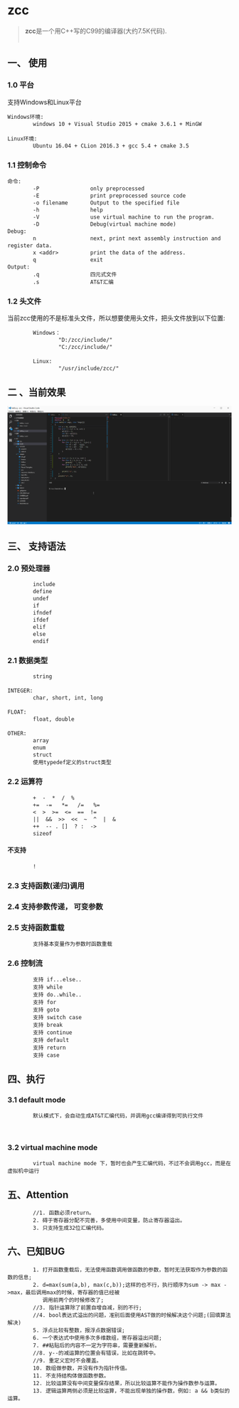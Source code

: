 # zcc
> **zcc**是一个用C++写的C99的编译器(大约7.5K代码).
<br><br>

## 一、 使用
### 1.0 平台
支持Windows和Linux平台
```
Windows环境:
        windows 10 + Visual Studio 2015 + cmake 3.6.1 + MinGW
        
Linux环境:
        Ubuntu 16.04 + CLion 2016.3 + gcc 5.4 + cmake 3.5
```

### 1.1 控制命令
```
命令:
        -P                only preprocessed
        -E                print preprocessed source code
        -o filename       Output to the specified file
        -h                help
        -V                use virtual machine to run the program.
        -D                Debug(virtual machine mode)
Debug:
        n                 next, print next assembly instruction and register data.
        x <addr>          print the data of the address.
        q                 exit
Output:
        .q                四元式文件
        .s                AT&T汇编
```
### 1.2 头文件
当前zcc使用的不是标准头文件，所以想要使用头文件，把头文件放到以下位置:
```
        Windows：
                "D:/zcc/include/"
                "C:/zcc/include/"

        Linux:
                "/usr/include/zcc/"
```

## 二 、当前效果
![效果](https://github.com/ffiirree/zcc/blob/master/simple/dis.gif)

## 三、 支持语法
### 2.0 预处理器
```
        include 
        define
        undef
        if
        ifndef
        ifdef
        elif
        else
        endif
```

### 2.1 数据类型
```
        string

INTEGER:
        char, short, int, long 

FLOAT:
        float, double

OTHER:
        array
        enum
        struct
        使用typedef定义的struct类型
```
### 2.2 运算符
```
        +  -  *  /  %
        +=  -=   *=   /=   %=
        <  >  >=  <=  ==  !=
        ||  &&  >>  <<  ~  ^  |  & 
        ++  -- . []  ? :  ->
        sizeof
```

#### 不支持
```
        !
```
### 2.3 支持函数(递归)调用

### 2.4 支持参数传递， 可变参数

### 2.5 支持函数重载
```
        支持基本变量作为参数时函数重载
```

### 2.6 控制流
```
        支持 if...else..
        支持 while
        支持 do..while..
        支持 for
        支持 goto
        支持 switch case
        支持 break
        支持 continue
        支持 default
        支持 return
        支持 case
```

## 四、执行
### 3.1  default mode
```
        默认模式下，会自动生成AT&T汇编代码，并调用gcc编译得到可执行文件
```
<br>

### 3.2  virtual machine mode
```
        virtual machine mode 下，暂时也会产生汇编代码，不过不会调用gcc，而是在虚拟机中运行
```
## 五、Attention
```
        //1. 函数必须return。
        2. 碍于寄存器分配不完善，多使用中间变量，防止寄存器溢出。
        3. 只支持生成32位汇编代码。
```

## 六、已知BUG
```
        1. 打开函数重载后，无法使用函数调用做函数的参数，暂时无法获取作为参数的函数的信息;
        2. d=max(sum(a,b), max(c,b));这样的也不行，执行顺序为sum -> max ->max，最后调用max的时候，寄存器的值已经被
           调用前两个的时候修改了;
        //3. 指针运算除了前置自增自减，别的不行;
        //4. bool表达式溢出的问题，准别后面使用AST做的时候解决这个问题;(回填算法解决)
        5. 浮点比较有整数，报浮点数据错误;
        6. 一个表达式中使用多次多维数组，寄存器溢出问题;
        7. ##粘贴后的内容不一定为字符串，需要重新解析。
        //8. y--的减运算的位置会有错误，比如在跳转中。
        //9. 重定义宏时不会覆盖。
        10. 数组做参数，并没有作为指针传值。
        11. 不支持结构体做函数参数。
        12. 比较运算没有中间变量保存结果，所以比较运算不能作为操作数参与运算。
        13. 逻辑运算两侧必须是比较运算，不能出现单独的操作数，例如: a && b类似的运算。
```